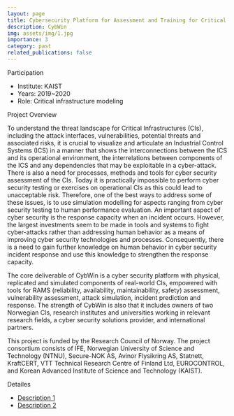 ```yaml
---
layout: page
title: Cybersecurity Platform for Assessment and Training for Critical Infrastructures – Legacy to Digital Twin
description: CybWin
img: assets/img/1.jpg
importance: 3
category: past
related_publications: false
---
```



Participation
- Institute: KAIST
- Years: 2019~2020
- Role: Critical infrastructure modeling

Project Overview

To understand the threat landscape for Critical Infrastructures (CIs), including the attack interfaces, vulnerabilities, potential threats and associated risks, it is crucial to visualize and articulate an Industrial Control Systems (ICS) in a manner that shows the interconnections between the ICS and its operational environment, the interrelations between components of the ICS and any dependencies that may be exploitable in a cyber-attack. There is also a need for processes, methods and tools for cyber security assessment of the CIs. Today it is practically impossible to perform cyber security testing or exercises on operational CIs as this could lead to unacceptable risk. Therefore, one of the best ways to address some of these issues, is to use simulation modelling for aspects ranging from cyber security testing to human performance evaluation. An important aspect of cyber security is the response capacity when an incident occurs. However, the largest investments seem to be made in tools and systems to fight cyber-attacks rather than addressing human behavior as a means of improving cyber security technologies and processes. Consequently, there is a need to gain further knowledge on human behavior in cyber security incident response and use this knowledge to strengthen the response capacity.

The core deliverable of CybWin is a cyber security platform with physical, replicated and simulated components of real-world CIs, empowered with tools for RAMS (reliability, availability, maintainability, safety) assessment, vulnerability assessment, attack simulation, incident
prediction and response. The strength of CybWin is also that it includes owners of two Norwegian CIs, research institutes and universities working in relevant research fields, a cyber security solutions provider, and international partners.

This project is funded by the Research Council of Norway. The project consortium consists of IFE, Norwegian University of Science and Technology (NTNU), Secure-NOK AS, Avinor Flysikring AS, Statnett, KraftCERT, VTT Technical Research Centre of Finland Ltd, EUROCONTROL, and Korean Advanced Institute of Science and Technology (KAIST).

Detailes
- [Description 1](https://ife.no/en/project/cybwin-cybersecurity-platform-for-assessment-and-training-for-critical-infrastructures-legacy-to-digital-twin/)
- [Description 2](https://prosjektbanken.forskningsradet.no/en/project/FORISS/287808?Kilde=FORISS&distribution=Ar&chart=bar&calcType=funding&Sprak=no&sortBy=date&sortOrder=desc&resultCount=30&offset=0&Prosjektleder=John+Eidar+Simensen)